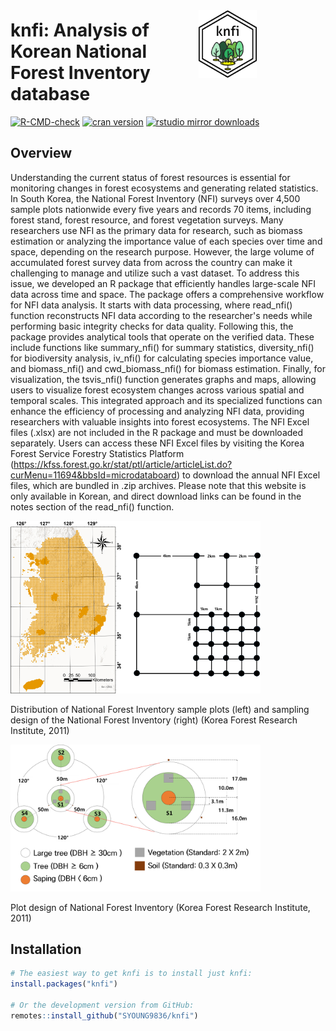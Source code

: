 

# <a href="https://syoung9836.github.io/knfi/" style="float: right; margin-right: 110px; margin-top: -15px; "><img src="man/figures/logo.png" align="right" alt="alt text" width="93" /></a>   knfi: Analysis of Korean National Forest Inventory database 

<!-- badges: start -->

[![R-CMD-check](https://github.com/tidyverse/ggplot2/actions/workflows/R-CMD-check.yaml/badge.svg)](https://github.com/SYOUNG9836/knfi/actions/workflows/R-CMD-check.yaml)
[![cran version](https://www.r-pkg.org/badges/version/knfi)](https://cran.r-project.org/package=knfi)
[![rstudio mirror downloads](https://cranlogs.r-pkg.org/badges/knfi?color=E664A4)](https://github.com/r-hub/cranlogs.app)

<!-- badges: end -->


## Overview

Understanding the current status of forest resources is essential for monitoring changes in forest ecosystems and generating related statistics. In South Korea, the National Forest Inventory (NFI) surveys over 4,500 sample plots nationwide every five years and records 70 items, including forest stand, forest resource, and forest vegetation surveys. Many researchers use NFI as the primary data for research, such as biomass estimation or analyzing the importance value of each species over time and space, depending on the research purpose. However, the large volume of accumulated forest survey data from across the country can make it challenging to manage and utilize such a vast dataset. To address this issue, we developed an R package that efficiently handles large-scale NFI data across time and space. The package offers a comprehensive workflow for NFI data analysis. It starts with data processing, where read_nfi() function reconstructs NFI data according to the researcher's needs while performing basic integrity checks for data quality. Following this, the package provides analytical tools that operate on the verified data. These include functions like summary_nfi() for summary statistics, diversity_nfi() for biodiversity analysis, iv_nfi() for calculating species importance value, and biomass_nfi() and cwd_biomass_nfi() for biomass estimation. Finally, for visualization, the tsvis_nfi() function generates graphs and maps, allowing users to visualize forest ecosystem changes across various spatial and temporal scales. This integrated approach and its specialized functions can enhance the efficiency of processing and analyzing NFI data, providing researchers with valuable insights into forest ecosystems. The NFI Excel files (.xlsx) are not included in the R package and must be downloaded separately. Users can access these NFI Excel files by visiting the Korea Forest Service Forestry Statistics Platform (https://kfss.forest.go.kr/stat/ptl/article/articleList.do?curMenu=11694&bbsId=microdataboard) to download the annual NFI Excel files, which are bundled in .zip archives. Please note that this website is only available in Korean, and direct download links can be found in the notes section of the read_nfi() function.

<img src="man/figures/plot_1.png" alt="Plot 1" width="400"/>

Distribution of National Forest Inventory sample plots (left) and sampling design of the National Forest Inventory (right) (Korea Forest Research Institute, 2011)

<img src="man/figures/plot_2.png" alt="Plot 2" width="400"/>

Plot design of National Forest Inventory (Korea Forest Research Institute, 2011)

## Installation

``` r
# The easiest way to get knfi is to install just knfi:
install.packages("knfi")

# Or the development version from GitHub:
remotes::install_github("SYOUNG9836/knfi")
```

